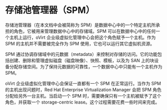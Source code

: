 # 存储池管理器（SPM）

存储池管理器（在本文档中会被简称为 SPM）是数据中心中的一个特定主机所承担的角色，它被用来管理数据中心中的存储域。SPM 可以在数据中心中的任何一个主机上运行，oVirt 企业级虚拟化管理中心会把这个角色赋予一个主机。作为 SPM 的主机并不需要被完全作为 SPM 使用，它也可以运行其它虚拟机资源。

SPM 通过协调存储域中的元数据（metadata）来控制对存储的访问。它的功能包括创建、删除和管理虚拟磁盘（磁盘映像）、快照、模板，以及为 SAN 上的块设备分配存储空间。为了保持元数据的可靠性，一个数据中心中只能有一个主机作为 SPM。

oVirt 企业级虚拟化管理中心会保证一直都有一个 SPM 在正常运行。当作为 SPM 的主机出现问题时，Red Hat Enterprise Virtualization Manager 会把 SPM 角色分配给另外一台主机。当启动一个 SPM 时，需要确保只有一个主机被赋予了这个角色，并获取一个 storage-centric lease。这个过程需要花费一些时间来完成。
